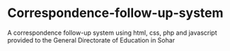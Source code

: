 # Correspondence-follow-up-system
A correspondence follow-up system using html, css, php and javascript provided to the General Directorate of Education in Sohar
